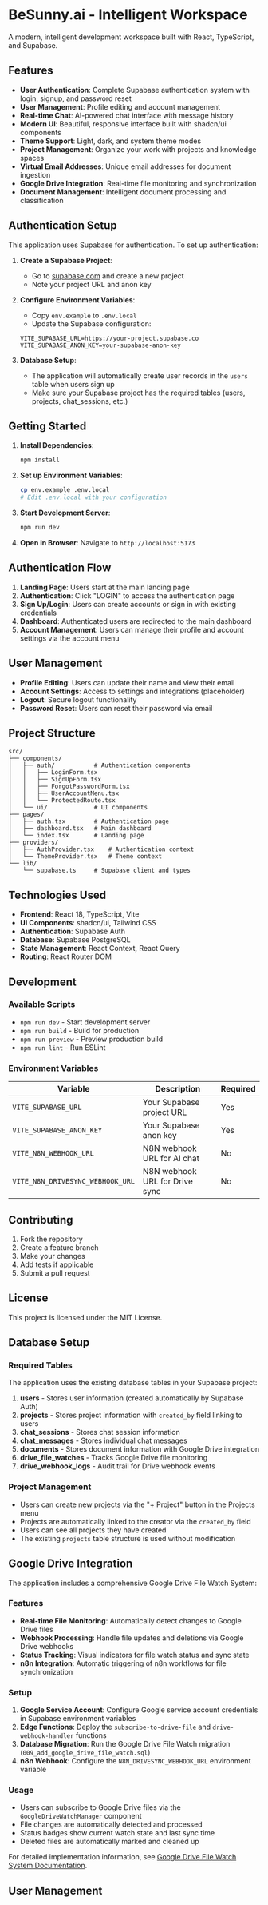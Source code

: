 # BeSunny.ai - Intelligent Workspace

A modern, intelligent development workspace built with React, TypeScript, and Supabase.

## Features

- **User Authentication**: Complete Supabase authentication system with login, signup, and password reset
- **User Management**: Profile editing and account management
- **Real-time Chat**: AI-powered chat interface with message history
- **Modern UI**: Beautiful, responsive interface built with shadcn/ui components
- **Theme Support**: Light, dark, and system theme modes
- **Project Management**: Organize your work with projects and knowledge spaces
- **Virtual Email Addresses**: Unique email addresses for document ingestion
- **Google Drive Integration**: Real-time file monitoring and synchronization
- **Document Management**: Intelligent document processing and classification

## Authentication Setup

This application uses Supabase for authentication. To set up authentication:

1. **Create a Supabase Project**:
   - Go to [supabase.com](https://supabase.com) and create a new project
   - Note your project URL and anon key

2. **Configure Environment Variables**:
   - Copy `env.example` to `.env.local`
   - Update the Supabase configuration:
   ```env
   VITE_SUPABASE_URL=https://your-project.supabase.co
   VITE_SUPABASE_ANON_KEY=your-supabase-anon-key
   ```

3. **Database Setup**:
   - The application will automatically create user records in the `users` table when users sign up
   - Make sure your Supabase project has the required tables (users, projects, chat_sessions, etc.)

## Getting Started

1. **Install Dependencies**:
   ```bash
   npm install
   ```

2. **Set up Environment Variables**:
   ```bash
   cp env.example .env.local
   # Edit .env.local with your configuration
   ```

3. **Start Development Server**:
   ```bash
   npm run dev
   ```

4. **Open in Browser**:
   Navigate to `http://localhost:5173`

## Authentication Flow

1. **Landing Page**: Users start at the main landing page
2. **Authentication**: Click "LOGIN" to access the authentication page
3. **Sign Up/Login**: Users can create accounts or sign in with existing credentials
4. **Dashboard**: Authenticated users are redirected to the main dashboard
5. **Account Management**: Users can manage their profile and account settings via the account menu

## User Management

- **Profile Editing**: Users can update their name and view their email
- **Account Settings**: Access to settings and integrations (placeholder)
- **Logout**: Secure logout functionality
- **Password Reset**: Users can reset their password via email

## Project Structure

```
src/
├── components/
│   ├── auth/           # Authentication components
│   │   ├── LoginForm.tsx
│   │   ├── SignUpForm.tsx
│   │   ├── ForgotPasswordForm.tsx
│   │   ├── UserAccountMenu.tsx
│   │   └── ProtectedRoute.tsx
│   └── ui/             # UI components
├── pages/
│   ├── auth.tsx        # Authentication page
│   ├── dashboard.tsx   # Main dashboard
│   └── index.tsx       # Landing page
├── providers/
│   ├── AuthProvider.tsx    # Authentication context
│   └── ThemeProvider.tsx   # Theme context
└── lib/
    └── supabase.ts     # Supabase client and types
```

## Technologies Used

- **Frontend**: React 18, TypeScript, Vite
- **UI Components**: shadcn/ui, Tailwind CSS
- **Authentication**: Supabase Auth
- **Database**: Supabase PostgreSQL
- **State Management**: React Context, React Query
- **Routing**: React Router DOM

## Development

### Available Scripts

- `npm run dev` - Start development server
- `npm run build` - Build for production
- `npm run preview` - Preview production build
- `npm run lint` - Run ESLint

### Environment Variables

| Variable | Description | Required |
|----------|-------------|----------|
| `VITE_SUPABASE_URL` | Your Supabase project URL | Yes |
| `VITE_SUPABASE_ANON_KEY` | Your Supabase anon key | Yes |
| `VITE_N8N_WEBHOOK_URL` | N8N webhook URL for AI chat | No |
| `VITE_N8N_DRIVESYNC_WEBHOOK_URL` | N8N webhook URL for Drive sync | No |

## Contributing

1. Fork the repository
2. Create a feature branch
3. Make your changes
4. Add tests if applicable
5. Submit a pull request

## License

This project is licensed under the MIT License.

## Database Setup

### Required Tables

The application uses the existing database tables in your Supabase project:

1. **users** - Stores user information (created automatically by Supabase Auth)
2. **projects** - Stores project information with `created_by` field linking to users
3. **chat_sessions** - Stores chat session information
4. **chat_messages** - Stores individual chat messages
5. **documents** - Stores document information with Google Drive integration
6. **drive_file_watches** - Tracks Google Drive file monitoring
7. **drive_webhook_logs** - Audit trail for Drive webhook events

### Project Management

- Users can create new projects via the "+ Project" button in the Projects menu
- Projects are automatically linked to the creator via the `created_by` field
- Users can see all projects they have created
- The existing `projects` table structure is used without modification

## Google Drive Integration

The application includes a comprehensive Google Drive File Watch System:

### Features
- **Real-time File Monitoring**: Automatically detect changes to Google Drive files
- **Webhook Processing**: Handle file updates and deletions via Google Drive webhooks
- **Status Tracking**: Visual indicators for file watch status and sync state
- **n8n Integration**: Automatic triggering of n8n workflows for file synchronization

### Setup
1. **Google Service Account**: Configure Google service account credentials in Supabase environment variables
2. **Edge Functions**: Deploy the `subscribe-to-drive-file` and `drive-webhook-handler` functions
3. **Database Migration**: Run the Google Drive File Watch migration (`009_add_google_drive_file_watch.sql`)
4. **n8n Webhook**: Configure the `N8N_DRIVESYNC_WEBHOOK_URL` environment variable

### Usage
- Users can subscribe to Google Drive files via the `GoogleDriveWatchManager` component
- File changes are automatically detected and processed
- Status badges show current watch state and last sync time
- Deleted files are automatically marked and cleaned up

For detailed implementation information, see [Google Drive File Watch System Documentation](docs/GOOGLE_DRIVE_FILE_WATCH_SYSTEM.md).

## User Management
